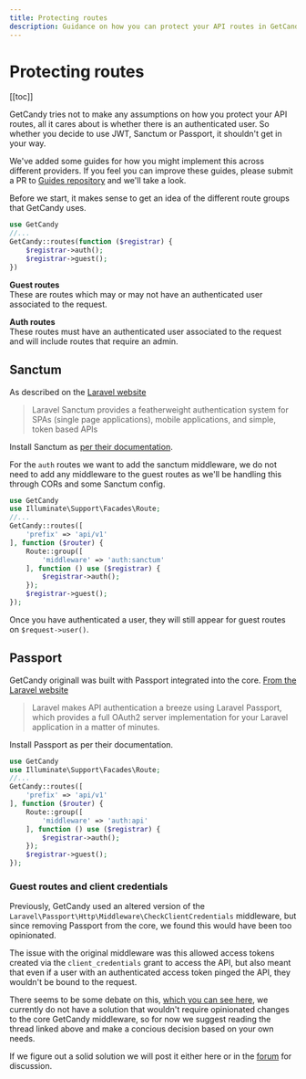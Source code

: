 ```yaml
---
title: Protecting routes
description: Guidance on how you can protect your API routes in GetCandy
---
```


# Protecting routes

[[toc]]

GetCandy tries not to make any assumptions on how you protect your API routes, all it cares about is whether there is an authenticated user. So whether you decide to use JWT, Sanctum or Passport, it shouldn't get in your way.

We've added some guides for how you might implement this across different providers. If you feel you can improve these guides, please submit a PR to [Guides repository](https://github.com/getcandy/guides) and we'll take a look.

Before we start, it makes sense to get an idea of the different route groups that GetCandy uses.

```php
use GetCandy
//...
GetCandy::routes(function ($registrar) {
    $registrar->auth();
    $registrar->guest();
})
```

**Guest routes**  
These are routes which may or may not have an authenticated user associated to the request.

**Auth routes**  
These routes must have an authenticated user associated to the request and will include routes that require an admin.

## Sanctum

As described on the [Laravel website](https://laravel.com/docs/7.x/sanctum)

> Laravel Sanctum provides a featherweight authentication system for SPAs (single page applications), mobile applications, and simple, token based APIs

Install Sanctum as [per their documentation]((https://laravel.com/docs/7.x/sanctum)).

For the `auth` routes we want to add the sanctum middleware, we do not need to add any middleware to the guest routes as we'll be handling this through CORs and some Sanctum config.

```php
use GetCandy
use Illuminate\Support\Facades\Route;
//...
GetCandy::routes([
    'prefix' => 'api/v1'
], function ($router) {
    Route::group([
        'middleware' => 'auth:sanctum'
    ], function () use ($registrar) {
        $registrar->auth();
    });
    $registrar->guest();
});
```

Once you have authenticated a user, they will still appear for guest routes on `$request->user()`.

## Passport

GetCandy originall was built with Passport integrated into the core. [From the Laravel website](https://laravel.com/docs/7.x/passport)

>  Laravel makes API authentication a breeze using Laravel Passport, which provides a full OAuth2 server implementation for your Laravel application in a matter of minutes.

Install Passport as per their documentation.

```php
use GetCandy
use Illuminate\Support\Facades\Route;
//...
GetCandy::routes([
    'prefix' => 'api/v1'
], function ($router) {
    Route::group([
        'middleware' => 'auth:api'
    ], function () use ($registrar) {
        $registrar->auth();
    });
    $registrar->guest();
});
```

### Guest routes and client credentials
Previously, GetCandy used an altered version of the `Laravel\Passport\Http\Middleware\CheckClientCredentials` middleware, but since removing Passport from the core, we found this would have been too opinionated.

The issue with the original middleware was this allowed access tokens created via the `client_credentials` grant to access the API, but also meant that even if a user with an authenticated access token pinged the API, they wouldn't be bound to the request.

There seems to be some debate on this, [which you can see here](https://github.com/laravel/passport/issues/898), we currently do not have a solution that wouldn't require opinionated changes to the core GetCandy middleware, so for now we suggest reading the thread linked above and make a concious decision based on your own needs.

If we figure out a solid solution we will post it either here or in the [forum](https://community.getcandy.io/) for discussion.

